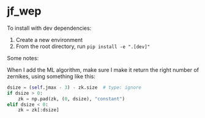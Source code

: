 # jf_wep

To install with dev dependencies:

1. Create a new environment
2. From the root directory, run `pip install -e ".[dev]"`

Some notes:

When I add the ML algorithm, make sure I make it return the right number of zernikes, using something like this:

```python
dsize = (self.jmax - 3) - zk.size  # type: ignore
if dsize > 0:
    zk = np.pad(zk, (0, dsize), "constant")
elif dsize < 0:
    zk = zk[:dsize]
```
